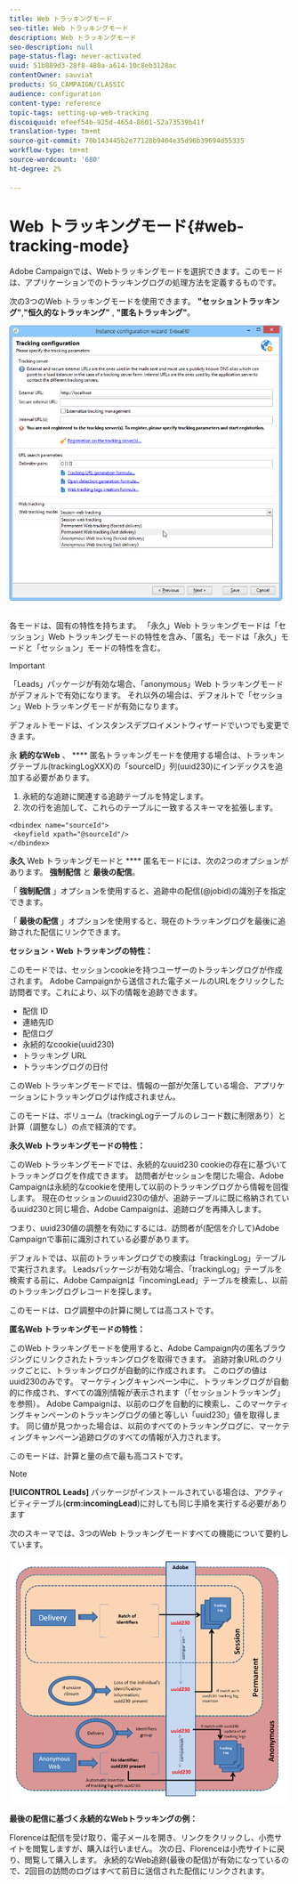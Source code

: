 ```yaml
---
title: Web トラッキングモード
seo-title: Web トラッキングモード
description: Web トラッキングモード
seo-description: null
page-status-flag: never-activated
uuid: 51b889d3-28f8-480a-a614-10c8eb3128ac
contentOwner: sauviat
products: SG_CAMPAIGN/CLASSIC
audience: configuration
content-type: reference
topic-tags: setting-up-web-tracking
discoiquuid: efeef54b-925d-4654-8601-52a73539b41f
translation-type: tm+mt
source-git-commit: 70b143445b2e77128b9404e35d96b39694d55335
workflow-type: tm+mt
source-wordcount: '680'
ht-degree: 2%

---
```



# Web トラッキングモード{#web-tracking-mode}

Adobe Campaignでは、Webトラッキングモードを選択できます。このモードは、アプリケーションでのトラッキングログの処理方法を定義するものです。

次の3つのWeb トラッキングモードを使用できます。 **&quot;セッショントラッキング&quot;**,**&quot;恒久的なトラッキング&quot;** , **&quot;匿名トラッキング&quot;**。

![](assets/s_ncs_install_deployment_wiz_tracking_mode.png)

各モードは、固有の特性を持ちます。 「永久」Web トラッキングモードは「セッション」Web トラッキングモードの特性を含み、「匿名」モードは「永久」モードと「セッション」モードの特性を含む。

>[!IMPORTANT]
>
>「Leads」パッケージが有効な場合、「anonymous」Web トラッキングモードがデフォルトで有効になります。 それ以外の場合は、デフォルトで「セッション」Web トラッキングモードが有効になります。
>
>デフォルトモードは、インスタンスデプロイメントウィザードでいつでも変更できます。

永 **続的なWeb** 、 **** 匿名トラッキングモードを使用する場合は、トラッキングテーブル(trackingLogXXX)の「sourceID」列(uuid230)にインデックスを追加する必要があります。

1. 永続的な追跡に関連する追跡テーブルを特定します。
1. 次の行を追加して、これらのテーブルに一致するスキーマを拡張します。

```
<dbindex name="sourceId">
 <keyfield xpath="@sourceId"/>
</dbindex>
```

**永久** Web トラッキングモードと **** 匿名モードには、次の2つのオプションがあります。 **強制配信** と **最後の配信**。

「 **強制配信** 」オプションを使用すると、追跡中の配信(@jobid)の識別子を指定できます。

「 **最後の配信** 」オプションを使用すると、現在のトラッキングログを最後に追跡された配信にリンクできます。

**セッション・Web トラッキングの特性：**

このモードでは、セッションcookieを持つユーザーのトラッキングログが作成されます。 Adobe Campaignから送信された電子メールのURLをクリックした訪問者です。これにより、以下の情報を追跡できます。

* 配信 ID
* 連絡先ID
* 配信ログ
* 永続的なcookie(uuid230)
* トラッキング URL
* トラッキングログの日付

このWeb トラッキングモードでは、情報の一部が欠落している場合、アプリケーションにトラッキングログは作成されません。

このモードは、ボリューム（trackingLogテーブルのレコード数に制限あり）と計算（調整なし）の点で経済的です。

**永久Web トラッキングモードの特性：**

このWeb トラッキングモードでは、永続的なuuid230 cookieの存在に基づいてトラッキングログを作成できます。 訪問者がセッションを閉じた場合、Adobe Campaignは永続的なcookieを使用して以前のトラッキングログから情報を回復します。 現在のセッションのuuid230の値が、追跡テーブルに既に格納されているuuid230と同じ場合、Adobe Campaignは、追跡ログを再挿入します。

つまり、uuid230値の調整を有効にするには、訪問者が(配信を介して)Adobe Campaignで事前に識別されている必要があります。

デフォルトでは、以前のトラッキングログでの検索は「trackingLog」テーブルで実行されます。 Leadsパッケージが有効な場合、「trackingLog」テーブルを検索する前に、Adobe Campaignは「incomingLead」テーブルを検索し、以前のトラッキングログレコードを探します。

このモードは、ログ調整中の計算に関しては高コストです。

**匿名Web トラッキングモードの特性：**

このWeb トラッキングモードを使用すると、Adobe Campaign内の匿名ブラウジングにリンクされたトラッキングログを取得できます。 追跡対象URLのクリックごとに、トラッキングログが自動的に作成されます。 このログの値はuuid230のみです。 マーケティングキャンペーン中に、トラッキングログが自動的に作成され、すべての識別情報が表示されます（「セッショントラッキング」を参照）。 Adobe Campaignは、以前のログを自動的に検索し、このマーケティングキャンペーンのトラッキングログの値と等しい「uuid230」値を取得します。 同じ値が見つかった場合は、以前のすべてのトラッキングログに、マーケティングキャンペーン追跡ログのすべての情報が入力されます。

このモードは、計算と量の点で最も高コストです。

>[!NOTE]
>
>**[!UICONTROL Leads]** パッケージがインストールされている場合は、アクティビティテーブル(**crm:incomingLead**)に対しても同じ手順を実行する必要があります

次のスキーマでは、3つのWeb トラッキングモードすべての機能について要約しています。

![](assets/s_ncs_install_deployment_wiz_tracking_schema_mode.png)

**最後の配信に基づく永続的なWebトラッキングの例：**

Florenceは配信を受け取り、電子メールを開き、リンクをクリックし、小売サイトを閲覧しますが、購入は行いません。 次の日、Florenceは小売サイトに戻り、閲覧して購入します。 永続的なWeb追跡(最後の配信)が有効になっているので、2回目の訪問のログはすべて前日に送信された配信にリンクされます。
